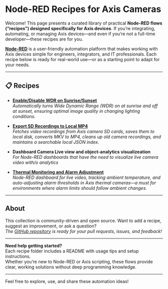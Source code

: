 # Node-RED Recipes for Axis Cameras

Welcome! This page presents a curated library of practical **Node-RED flows (“recipes”) designed specifically for Axis devices**. If you’re integrating, automating, or managing Axis devices—and even if you’re not a full-time developer—these recipes are for you.

**[Node-RED](https://nodered.org/)** is a user-friendly automation platform that makes working with Axis devices simple for engineers, integrators, and IT professionals. Each recipe below is ready for real-world use—or as a starting point to adapt for your needs.

***

## 📋 Recipes

- **[Enable/Disable WDR on Sunrise/Sunset](recipes/sunrise-sunset/README.md)**  
  _Automatically turns Wide Dynamic Range (WDR) on at sunrise and off at sunset, ensuring optimal image quality in changing lighting conditions._

- **[Export SD Recordings to Local MP4](recipes/export-SD-recordings-to-local-MP4/README.md)**  
  _Fetches video recordings from Axis camera SD cards, saves them to local disk, converts MKV to MP4, cleans up old camera recordings, and maintains a searchable local JSON index._

- **Dashboard Camera Live view and object-analytics visualizeation**  
  _For Node-RED dashboards that have the need to visualize live camera video with/o analytics_

- **[Thermal Monitoring and Alarm Adjustment](recipes/thermal-monitoring/README.md)**  
  _Node-RED dashboard for live video, tracking ambient temperature, and auto-adjusting alarm thresholds in Axis thermal cameras—a must for environments where alarm limits should follow ambient changes._


***

## About

This collection is community-driven and open source. Want to add a recipe, suggest an improvement, or ask a question?  
_The [GitHub repository](https://github.com/pandosme/node-red-recipes) is ready for your pull requests, issues, and feedback!_

***

**Need help getting started?**  
Each recipe folder includes a README with usage tips and setup instructions.  
Whether you’re new to Node-RED or Axis scripting, these flows provide clear, working solutions without deep programming knowledge.

***

Feel free to explore, use, and share these automation ideas!
